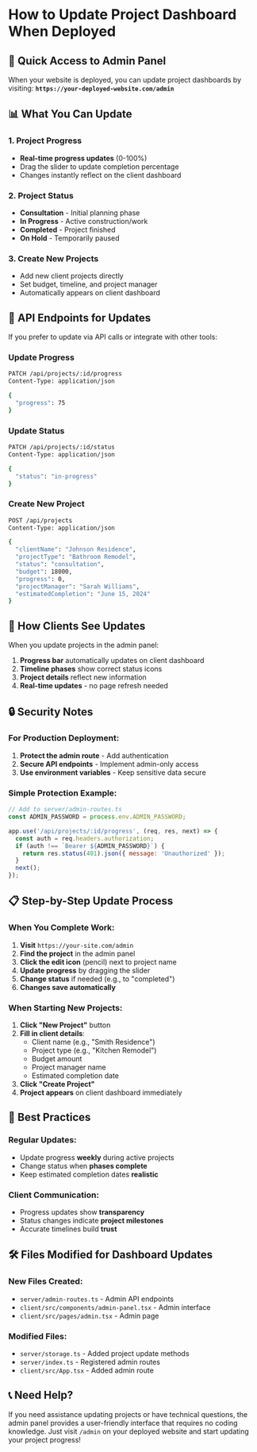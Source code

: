 # How to Update Project Dashboard When Deployed

## 🚀 **Quick Access to Admin Panel**

When your website is deployed, you can update project dashboards by visiting:
**`https://your-deployed-website.com/admin`**

## 📊 **What You Can Update**

### **1. Project Progress**
- **Real-time progress updates** (0-100%)
- Drag the slider to update completion percentage
- Changes instantly reflect on the client dashboard

### **2. Project Status**
- **Consultation** - Initial planning phase
- **In Progress** - Active construction/work
- **Completed** - Project finished
- **On Hold** - Temporarily paused

### **3. Create New Projects**
- Add new client projects directly
- Set budget, timeline, and project manager
- Automatically appears on client dashboard

## 🔧 **API Endpoints for Updates**

If you prefer to update via API calls or integrate with other tools:

### **Update Progress**
```bash
PATCH /api/projects/:id/progress
Content-Type: application/json

{
  "progress": 75
}
```

### **Update Status**
```bash
PATCH /api/projects/:id/status
Content-Type: application/json

{
  "status": "in-progress"
}
```

### **Create New Project**
```bash
POST /api/projects
Content-Type: application/json

{
  "clientName": "Johnson Residence",
  "projectType": "Bathroom Remodel",
  "status": "consultation",
  "budget": 18000,
  "progress": 0,
  "projectManager": "Sarah Williams",
  "estimatedCompletion": "June 15, 2024"
}
```

## 📱 **How Clients See Updates**

When you update projects in the admin panel:
1. **Progress bar** automatically updates on client dashboard
2. **Timeline phases** show correct status icons
3. **Project details** reflect new information
4. **Real-time updates** - no page refresh needed

## 🔒 **Security Notes**

### **For Production Deployment:**
1. **Protect the admin route** - Add authentication
2. **Secure API endpoints** - Implement admin-only access
3. **Use environment variables** - Keep sensitive data secure

### **Simple Protection Example:**
```javascript
// Add to server/admin-routes.ts
const ADMIN_PASSWORD = process.env.ADMIN_PASSWORD;

app.use('/api/projects/:id/progress', (req, res, next) => {
  const auth = req.headers.authorization;
  if (auth !== `Bearer ${ADMIN_PASSWORD}`) {
    return res.status(401).json({ message: 'Unauthorized' });
  }
  next();
});
```

## 📋 **Step-by-Step Update Process**

### **When You Complete Work:**
1. **Visit** `https://your-site.com/admin`
2. **Find the project** in the admin panel
3. **Click the edit icon** (pencil) next to project name
4. **Update progress** by dragging the slider
5. **Change status** if needed (e.g., to "completed")
6. **Changes save automatically**

### **When Starting New Projects:**
1. **Click "New Project"** button
2. **Fill in client details**:
   - Client name (e.g., "Smith Residence")
   - Project type (e.g., "Kitchen Remodel")
   - Budget amount
   - Project manager name
   - Estimated completion date
3. **Click "Create Project"**
4. **Project appears** on client dashboard immediately

## 🎯 **Best Practices**

### **Regular Updates:**
- Update progress **weekly** during active projects
- Change status when **phases complete**
- Keep estimated completion dates **realistic**

### **Client Communication:**
- Progress updates show **transparency**
- Status changes indicate **project milestones**
- Accurate timelines build **trust**

## 🛠 **Files Modified for Dashboard Updates**

### **New Files Created:**
- `server/admin-routes.ts` - Admin API endpoints
- `client/src/components/admin-panel.tsx` - Admin interface
- `client/src/pages/admin.tsx` - Admin page

### **Modified Files:**
- `server/storage.ts` - Added project update methods
- `server/index.ts` - Registered admin routes
- `client/src/App.tsx` - Added admin route

## 📞 **Need Help?**

If you need assistance updating projects or have technical questions, the admin panel provides a user-friendly interface that requires no coding knowledge. Just visit `/admin` on your deployed website and start updating your project progress!